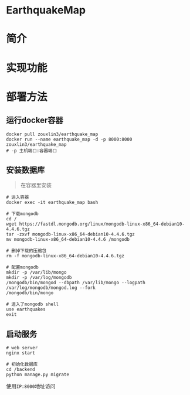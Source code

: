# EarthquakeMap
# 简介
# 实现功能
# 部署方法
## 运行docker容器
```shell
docker pull zouxlin3/earthquake_map
docker run --name earthquake_map -d -p 8000:8000 zouxlin3/earthquake_map
# -p 主机端口:容器端口
```
## 安装数据库
> 在容器里安装
```shell
# 进入容器
docker exec -it earthquake_map bash

# 下载mongodb
cd /
wget https://fastdl.mongodb.org/linux/mongodb-linux-x86_64-debian10-4.4.6.tgz
tar -zxvf mongodb-linux-x86_64-debian10-4.4.6.tgz
mv mongodb-linux-x86_64-debian10-4.4.6 /mongodb

# 删掉下载的压缩包
rm -f mongodb-linux-x86_64-debian10-4.4.6.tgz

# 配置mongodb
mkdir -p /var/lib/mongo
mkdir -p /var/log/mongodb
/mongodb/bin/mongod --dbpath /var/lib/mongo --logpath /var/log/mongodb/mongod.log --fork
/mongodb/bin/mongo

# 进入了mongodb shell
use earthquakes
exit
```
## 启动服务
```shell
# web server
nginx start

# 初始化数据库
cd /backend
python manage.py migrate
```
使用`IP:8000`地址访问
